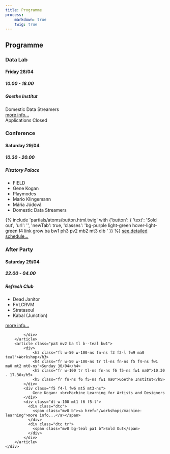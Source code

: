 ```yaml
---
title: Programme
process:
    markdown: true
    twig: true
---
```


## Programme

<section class="cf w-100 tl tc-ns mt4-ns">
    <article class="mw24rem dib v-top w-100 w-30-ns pa3 mv2 ba tl b--teal bw1">
        <div>
            <h3 class="fl w-50 w-100-ns fn-ns f3 f2-l fw9 ma0 teal">Data Lab</h3>
            <h4 class="fr w-50 w-100-ns tr tl-ns fn-ns f5 f4-ns fw1 ma0 mt2 mt0-ns">Friday 28/04</h4>
            <h5 class="fr w-100 tr tl-ns fn-ns f6 f5-ns fw1 ma0">10.00 - 18.00</h5>
            <h5 class="fr fn-ns f6 f5-ns fw1 ma0">Goethe Institut</h5>
        </div>
        <div class="db f5 f4-l fw6 mt3">
            Domestic Data Streamers
        </div>
        <div class="dt w-100 mt1 f6 f5-l">
          <div class="dtc">
            <span class="mv0 b"><a href="/lab/data-lab">more info...</a></span>
          </div>
          <div class="dtc tr">
            <span class="mv0 bg-teal pa1 b">Applications Closed</span>
          </div>
        </div>
    </article>
    <article class="mh-7px-ns relative top--1-ns mw24rem dib v-top w-100 w-34-ns pa3 mv2 ba tl b--teal bg-teal bw1">
        <div>
            <h3 class="fl fn-ns w-60 w-100-ns f3 f2-l fw9 ma0 light-green">Conference</h3>
            <h4 class="fr fn-ns w-40 w-100-ns tr tl-ns f5 f4-ns fw1 ma0 mt2 mt0-ns">Saturday 29/04</h4>
            <h5 class="fr w-100 tr tl-ns fn-ns f6 f5-ns fw1 ma0">10.30 - 20.00</h5>
            <h5 class="fr fn-ns w-100 tr tl-ns f6 f5-ns fw1 ma0">Pisztory Palace</h5>
        </div>
        <div class="f4 f3-l fw6 mt5 mt2-ns">
            <ul class="list pa0 mb0 mt3">
                <li>FIELD</li>
                <li>Gene Kogan</li>
                <li>Playmodes</li>
                <li>Mario Klingemann</li>
                <li>Mária Júdová</li>
                <li>Domestic Data Streamers</li>
            </ul>
            {% include 'partials/atoms/button.html.twig' with {'button': {
              'text': 'Sold out',
              'url': '',
              'newTab': true,
              'classes': 'bg-purple light-green hover-light-green f4 link grow ba bw1 ph3 pv2 mb2 mt3 dib '
            }} %}
            <span class="mv0 b dib f5 f4-l"><a class="light-green" href="/programme">see detailed schedule...</a></span>
        </div>
    </article>
    <div class="mw24rem dib w-100 w-30-ns">
        <article class="pa3 mv2 ba tl b--teal bw1">
            <div>
                <h3 class="fl w-50 w-100-ns fn-ns f3 f2-l fw9 ma0 teal">After Party</h3>
                <h4 class="fr w-50 w-100-ns tr tl-ns fn-ns f5 f4-ns fw1 ma0 mt2 mt0-ns">Saturday 29/04</h4>
                <h5 class="fr w-100 tr tl-ns fn-ns f6 f5-ns fw1 ma0">22.00 - 04.00</h5>
                <h5 class="fr fn-ns f6 f5-ns fw1 ma0">Refresh Club</h5>
            </div>
            <div class="f5 f4-l fw6 mt5 mt3-ns">
                <ul class="list pa0 mb0 mt3">
                    <li>Dead Janitor</li>
                    <li>FVLCRVM</li>
                    <li>Stratasoul</li>
                    <li>Kabal (Junction)</li>
                </ul>
            </div>
            <div class="dt w-100 mt1 f6 f5-l">
                <div class="dtc">
                    <span class="mv0 b"><a href="/afterparty">more info...</a></span>
                </div>
                
            </div>
        </article>
        <article class="pa3 mv2 ba tl b--teal bw1">
            <div>
                <h3 class="fl w-50 w-100-ns fn-ns f3 f2-l fw9 ma0 teal">Workshop</h3>
                <h4 class="fr w-50 w-100-ns tr tl-ns fn-ns f5 f4-ns fw1 ma0 mt2 mt0-ns">Sunday 30/04</h4>
                <h5 class="fr w-100 tr tl-ns fn-ns f6 f5-ns fw1 ma0">10.30 - 17.30</h5>
                <h5 class="fr fn-ns f6 f5-ns fw1 ma0">Goethe Institut</h5>
            </div>
            <div class="f5 f4-l fw6 mt5 mt3-ns">
                Gene Kogan: <br>Machine Learning for Artists and Designers
            </div>
            <div class="dt w-100 mt1 f6 f5-l">
              <div class="dtc">
                <span class="mv0 b"><a href="/workshops/machine-learning">more info...</a></span>
              </div>
              <div class="dtc tr">
                <span class="mv0 bg-teal pa1 b">Sold Out</span>
              </div>
            </div>
        </article>
    </div>
</section>
